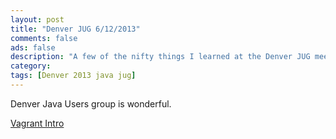 ```yaml
---
layout: post
title: "Denver JUG 6/12/2013"
comments: false
ads: false
description: "A few of the nifty things I learned at the Denver JUG meeting on 6/12/13"
category: 
tags: [Denver 2013 java jug]
---
```


Denver Java Users group is wonderful.

[Vagrant Intro](http://slid.es/virtualandy/vagrant-for-the-weird-and-strange)


